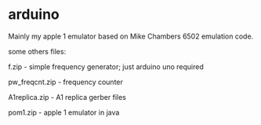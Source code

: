 # arduino

Mainly my apple 1 emulator based on Mike Chambers 6502 emulation code.

some others files:

f.zip - simple frequency generator; just arduino uno required

pw_freqcnt.zip - frequency counter

A1replica.zip - A1 replica gerber files

pom1.zip - apple 1 emulator in java

